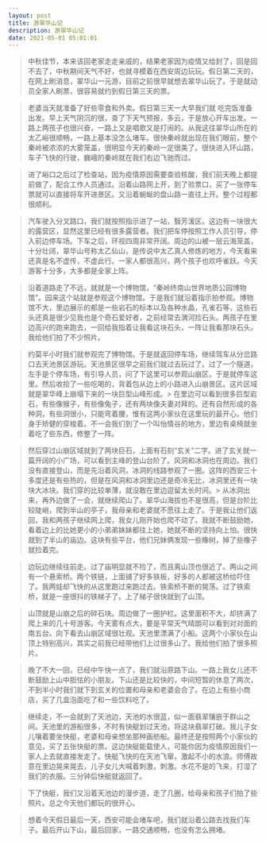 ```yaml
---
layout: post
title: 游翠华山记
description: 游翠华山记
date: 2021-05-01 05:01:01
---
```


> 中秋佳节，本来该回老家走走亲戚的，结果老家因为疫情又给封了，回是回不去了，中秋期间天气不好，也就寻模着在西安周边玩玩。假日第二天的，在网上刷消息，翠华山一元游，目前之前很早就想去翠华山玩了。于是就动员全家人刷票，很容易就约到假日第三天的票。

> 老婆当天就准备了好些零食和外卖。假日第三天一大早我们就 吃完饭准备出发。早上天气阴沉的很，查了下天气预报，多云，于是放心开车出发。一路上两孩子也很兴奋，一路上又是唱歌又是打闹的。从我这往翠华山所在的太乙峪很顺畅，一路上基本没怎么堵车。很快秦岭就出现在我们眼前，整个秦岭被浓浓的大雾笼盖，很明显今天的秦岭一定很美了。很快进入环山路，车子飞快的行驶，巍峨的秦岭就在我们右边飞驰而过。

> 进了峪口之后过了检查站，因为疫情原因需要查验核酸，我们前天晚上都提前做了，配合工作人员通过。沿着山路网上开，到了验票口，买了一张停车票就可以直接将车开进景区。又沿着蜿蜒的盘山路一直往上开。整个过程都很顺利。

> 汽车驶入分叉路口，我们就按照指示进了一站，翳芳湲区。这边有一块很大的露营区，显然这里已经有很多露营者。我们把车停按照工作人员引导，停入前边停车场。下车之后，环视四周非常开阔。周边的山被一层云海笼盖，十分壮阔，翠华山号称太乙仙山，是传说中太乙真人修炼的地方，今天看来还真是名不虚传，不虚此行。一家人都很高兴，两个孩子也欢呼雀跃。今天游客十分多，大多都是全家上阵。

> 沿着道路走了不远，就就是一个博物馆，“秦岭终南山世界地质公园博物馆”。园来这个站就是参观这个博物馆。于是我们就沿着指示拍参观。博物馆不大，里边展示的都是一些岩石的标本以及各种水晶，孔雀石等，这些石头还真是很少见我也是个奇石爱好者，之前经常去渭河捡石头。两孩子在里边高兴的跑来跑去，一回给我指着让我看这块石头，一阵让我看那块石头。我给他们拍了不少照片。

> 约莫半小时我们就参观完了博物馆。于是就返回停车场，继续驾车从分岔路口去天池景区游玩。天池景区很早之前我们就过去玩过了。过了一个隧道，左手是个停车场，有引导人员，问了下这里可以参观山崩区，于是就停车这里。然后收拾了一些吃喝的，背着包从边上的小路进入山崩景区。这片区域就是翠华峰上崩塌下来的一块巨型山峰形成。> 在里边可以看到很多巨型岩石，有些像猴子，有些像兔子，还有两块像夫妻对拜的。还有自然形成的各种洞，有些洞很小，只能弯着腰，惟有这两小家伙在这里玩的最开心。他们身手矫健的穿梭着。不一会我们到了一个叫怡情谷的地方，里边有桌椅就坐着吃了些东西，修整了一阵。

> 然后穿过山崩区域就到了两块巨石，上面有石刻“玄关”二字。进了玄关就一篇开阔的小广场，可以看到主峰的登山台阶了。风洞和冰洞也在周边。我们没有直接登山，而是先沿着风洞，冰洞的线路参观了一圈。这阵的西安三十多度还是有些热的，但是在风洞和冰洞里边还是奇冷无比，冰洞里还有一块块大冰块。我们穿的比较单薄，就没敢在里边逗留太长时间。> 从冰洞出来，再外边做了一会，就继续爬山了。翠华山海拔也不是很高，但是台阶比较陡峭，爬到半山的亭子，我母亲和老婆就不愿往上走了。于是我让他们返回，我和两孩子继续网上爬，我女儿刚开始也爬不动了。我就不断鼓励她，看着边上的比她更小的小弟弟妹妹都往上她，她就不断的坚持向上怕。很快就到了半山的庙边。这块有些平台，他们兄妹俩发现一些橡树，掉了些橡子就捡着完。

> 边玩边继续往前走。过了庙明显就不险了，而且离山顶也很近了。两山之间有一个悬索桥。两个铁链，上面铺了好多铁板，好多的人都被这桥给吓住了。我两娃却飞快的从这里跑过来跑过去。铁索桥不断的晃荡。过了铁索桥，就是一座很抖的铁梯子了。上了梯子很快就到了山顶。

> 山顶就是山崩之后的碎石块。周边做了一圈护栏。这里面积不大，却挤满了爬上来的几十号游客。今天雾有点大，要是平常天气晴朗可以看到对对面的南五台。向下看去山崩区域很壮观。天池里漂满了小船。这两个小家伙在山顶上特别高兴，其实之前我已经带他们上过很多山了。我给他们拍了很多照片。

> 晚了不大一回，已经中午快一点了，我们就沿原路下山。一路上我女儿还不断鼓励上山中胆怯的小朋友。下山还是比较快的，中间短暂的休息了两次，不到半小时我们就下到玄关的位置和母亲和老婆会合了。在边上有些小商店，买了几盒泡面吃了和一些饮料吃了。

> 继续走，不一会就到了天池边，天池的水很蓝，似一面翡翠镶嵌于群山之间。天池里的游船很多，不时有快艇划过天池，将这块翡翠打破。我儿子女儿嚷着要坐快艇，老婆和母亲想坐那种画舫船。最终还是按照两个小家伙的意见，买了五张快艇的票。这边快艇能载使人，可能你因为疫情原因我们一家人上去就直接发走了。快艇飞快的在天池飞窜，激起不小的水浪。师傅故意在里边晃来晃去，儿子女儿大喊着刺激，刺激。水花不是的飞来，打湿了我们的衣服。三分钟后快艇就返回了。

> 下了快艇，我们又沿着天池边的漫步道，走了几圈，给母亲和孩子们拍了些照片。总之今天他们都玩的很开心。

> 想着今天假日最后一天，西安可能会堵车吧，我们就沿着公路去找我们车子。最后开山下山，最后回家，一路交通顺畅，也没有怎么拥堵。